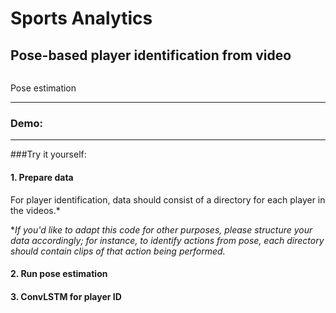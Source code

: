 # Sports Analytics
## Pose-based player identification from  video

<img>

Pose estimation

---
### Demo:


---
###Try it yourself:

#### **1. Prepare data**

For player identification,  data should consist of a directory for each player in the videos.*

**If you'd like to adapt this code for other purposes, please structure your data accordingly; for instance, to identify actions from pose, each directory should contain clips of that action being performed.*

#### **2. Run pose estimation**

#### **3. ConvLSTM for player ID**